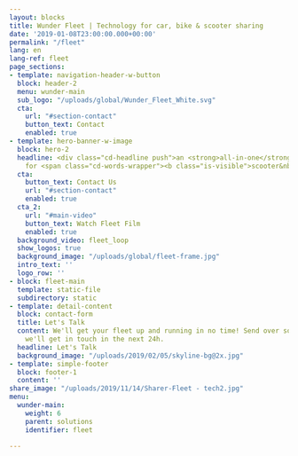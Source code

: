 ```yaml
---
layout: blocks
title: Wunder Fleet | Technology for car, bike & scooter sharing
date: '2019-01-08T23:00:00.000+00:00'
permalink: "/fleet"
lang: en
lang-ref: fleet
page_sections:
- template: navigation-header-w-button
  block: header-2
  menu: wunder-main
  sub_logo: "/uploads/global/Wunder_Fleet_White.svg"
  cta:
    url: "#section-contact"
    button_text: Contact
    enabled: true
- template: hero-banner-w-image
  block: hero-2
  headline: <div class="cd-headline push">an <strong>all-in-one</strong> solution
    for <span class="cd-words-wrapper"><b class="is-visible">scooter&nbsp;sharing</b><b>bike&nbsp;sharing</b><b>car&nbsp;sharing</b></span>
  cta:
    button_text: Contact Us
    url: "#section-contact"
    enabled: true
  cta_2:
    url: "#main-video"
    button_text: Watch Fleet Film
    enabled: true
  background_video: fleet_loop
  show_logos: true
  background_image: "/uploads/global/fleet-frame.jpg"
  intro_text: ''
  logo_row: ''
- block: fleet-main
  template: static-file
  subdirectory: static
- template: detail-content
  block: contact-form
  title: Let's Talk
  content: We'll get your fleet up and running in no time! Send over some info and
    we'll get in touch in the next 24h.
  headline: Let's Talk
  background_image: "/uploads/2019/02/05/skyline-bg@2x.jpg"
- template: simple-footer
  block: footer-1
  content: ''
share_image: "/uploads/2019/11/14/Sharer-Fleet - tech2.jpg"
menu:
  wunder-main:
    weight: 6
    parent: solutions
    identifier: fleet

---
```

